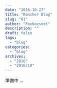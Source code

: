 ```yaml
---
date: "2016-10-27"
title: "Rancher Blog"
slug: "01" 
author: "Foxboxsnet"
description: ""
draft: false
tags:
  - "blog"
categories:
  - "blog"
archives:
  - "2016"
  - "2016/10"
---
```


準備中 ...